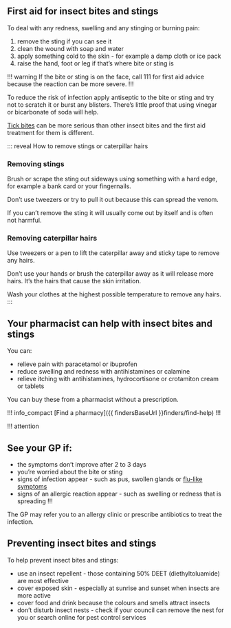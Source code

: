 ## First aid for insect bites and stings

To deal with any redness, swelling and any stinging or burning pain:

1. remove the sting if you can see it
2. clean the wound with soap and water
3. apply something cold to the skin - for example a damp cloth or ice pack
4. raise the hand, foot or leg if that’s where bite or sting is

!!! warning
  If the bite or sting is on the face, call 111 for first aid advice because the reaction can be more severe.
!!!

To reduce the risk of infection apply antiseptic to the bite or sting and try not to scratch it or burst any blisters. There’s little proof that using vinegar or bicarbonate of soda will help.

[Tick bites](http://www.nhs.uk/Conditions/Lyme-disease/Pages/Introduction.aspx) can be more serious than other insect
bites and the first aid treatment for them is different.

::: reveal How to remove stings or caterpillar hairs
  ### Removing stings

  Brush or scrape the sting out sideways using something with a hard edge, for example a bank card or your fingernails.

  Don’t use tweezers or try to pull it out because this can spread the venom.

  If you can’t remove the sting it will usually come out by itself and is often not harmful.


  ### Removing caterpillar hairs

  Use tweezers or a pen to lift the caterpillar away and sticky tape to remove any hairs.

  Don’t use your hands or brush the caterpillar away as it will release more hairs. It’s the hairs that cause the skin irritation.

  Wash your clothes at the highest possible temperature to remove any hairs.
:::


## Your pharmacist can help with insect bites and stings

You can:

- relieve pain with paracetamol or ibuprofen
- reduce swelling and redness with antihistamines or calamine
- relieve itching with antihistamines, hydrocortisone or crotamiton cream or tablets

You can buy these from a pharmacist without a prescription.


!!! info_compact
  [Find a pharmacy]({{ findersBaseUrl }}finders/find-help)
!!!


!!! attention
  ## See your GP if:

  - the symptoms don’t improve after 2 to 3 days
  - you’re worried about the bite or sting
  - signs of infection appear - such as pus, swollen glands or [flu-like symptoms](http://www.nhs.uk/Conditions/Flu/Pages/Symptoms.aspx)
  - signs of an allergic reaction appear - such as swelling or redness that is spreading
!!!

The GP may refer you to an allergy clinic or prescribe antibiotics to treat the infection.


## Preventing insect bites and stings

To help prevent insect bites and stings:

- use an insect repellent - those containing 50% DEET (diethyltoluamide) are most effective
- cover exposed skin - especially at sunrise and sunset when insects are more active
- cover food and drink because the colours and smells attract insects
- don’t disturb insect nests - check if your council can remove the nest for you or search online for pest control services
